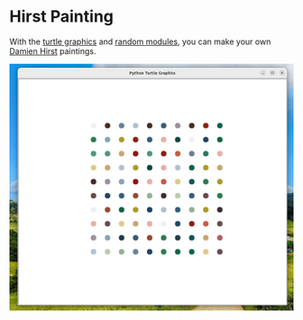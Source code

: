 # Hirst Painting

With the [turtle graphics](https://docs.python.org/3/library/turtle.html) and [random modules](https://docs.python.org/3/library/random.html), you can make your own [Damien Hirst](https://www.tate.org.uk/art/artists/damien-hirst-2308) paintings.

![alt text](./images/Screenshot%20from%202024-01-09%2012-57-54.png)